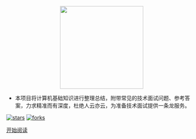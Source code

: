 <p align="center">
<img width="220px" src="https://i0.hdslb.com/bfs/album/64b959b3670750eceae18643f6b60bec030cd446.png" />
</p>


- 本项目将计算机基础知识进行整理总结，附带常见的技术面试问题、参考答案，力求精准而有深度，杜绝人云亦云，为准备技术面试提供一条龙服务。

[![stars](https://badgen.net/github/stars/frankcbliu/Interview_Notes?icon=github&color=4ab8a1)](https://github.com/frankcbliu/Interview_Notes) [![forks](https://badgen.net/github/forks/frankcbliu/Interview_Notes?icon=github&color=4ab8a1)](https://github.com/frankcbliu/Interview_Notes)

[开始阅读](HomePage.md)

